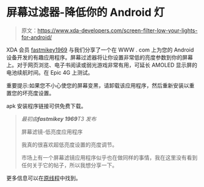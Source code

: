 # 屏幕过滤器-降低你的 Android 灯

> 原文：<https://www.xda-developers.com/screen-filter-low-your-lights-for-android/>

XDA 会员 [fastmikey1969](http://forum.xda-developers.com/member.php?u=1088992) 与我们分享了一个在 WWW . com 上为您的 Android 设备开发的有趣应用程序。屏幕过滤器将让你设置非常低的亮度参数到你的屏幕上。对于网页浏览、电子书阅读或弱光游戏非常有用，可延长 AMOLED 显示屏的电池续航时间。在 Epic 4G 上测试。

重要提示:如果您不小心使您的屏幕变黑，请卸载该应用程序，然后重新安装以重置您的坏亮度设置。

apk 安装程序链接可供免费下载。

> *最初由**fastmikey 1969**T3 发布*
> 
> 屏幕滤镜-低亮度应用程序
> 
> 我真的很喜欢超低亮度设置的亮度调节。
> 
> 市场上有一个屏幕滤镜应用程序似乎也在做同样的事情，我在这里没有看到任何关于它的帖子，所以我想分享一下。

更多信息可以在[原线程](http://forum.xda-developers.com/showthread.php?p=9999842#post9999842)中找到。